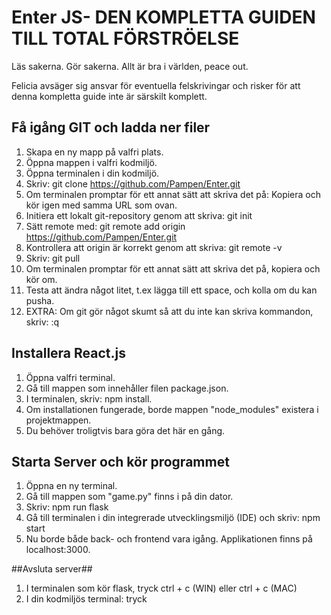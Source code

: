 # Enter JS- DEN KOMPLETTA GUIDEN TILL TOTAL FÖRSTRÖELSE #

Läs sakerna. Gör sakerna. Allt är bra i världen, peace out.

Felicia avsäger sig ansvar för eventuella felskrivingar och
risker för att denna kompletta guide inte är särskilt komplett.

## Få igång GIT och ladda ner filer ##
1. Skapa en ny mapp på valfri plats.
2. Öppna mappen i valfri kodmiljö.
3. Öppna terminalen i din kodmiljö.
4. Skriv:
        git clone https://github.com/Pampen/Enter.git
5. Om terminalen promptar för ett annat sätt att skriva det på:
Kopiera och kör igen med samma URL som ovan.
6. Initiera ett lokalt git-repository genom att skriva:
        git init
7. Sätt remote med:
        git remote add origin https://github.com/Pampen/Enter.git
8. Kontrollera att origin är korrekt genom att skriva:
        git remote -v
9. Skriv:
        git pull
10. Om terminalen promptar för ett annat sätt att skriva det på,
kopiera och kör om.
11. Testa att ändra något litet, t.ex lägga till ett space,
och kolla om du kan pusha.
12. EXTRA: Om git gör något skumt så att du inte kan skriva kommandon, skriv:
        :q

## Installera React.js ##

1. Öppna valfri terminal.
2. Gå till mappen som innehåller filen package.json.
3. I terminalen, skriv:
                npm install.
4. Om installationen fungerade, borde mappen "node_modules" existera i projektmappen.
5. Du behöver troligtvis bara göra det här en gång.

## Starta Server och kör programmet ##

1. Öppna en ny terminal.
2. Gå till mappen som "game.py" finns i på din dator.
3. Skriv:
        npm run flask
4. Gå till terminalen i din integrerade utvecklingsmiljö (IDE) och skriv:
	npm start
5. Nu borde både back- och frontend vara igång. Applikationen finns på localhost:3000.

##Avsluta server##
1. I terminalen som kör flask, tryck ctrl + c (WIN) eller ctrl + c (MAC)
2. I din kodmiljös terminal: tryck 